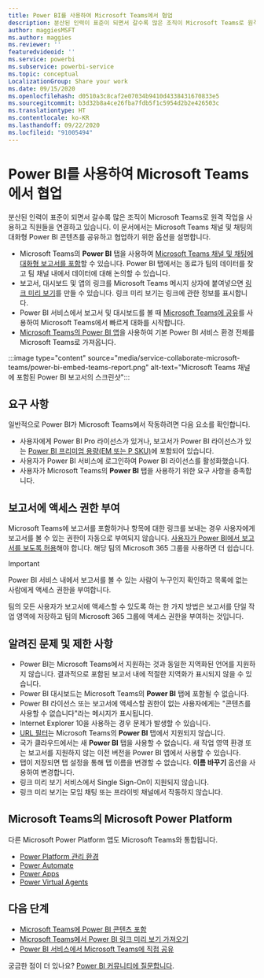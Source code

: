 ```yaml
---
title: Power BI를 사용하여 Microsoft Teams에서 협업
description: 분산된 인력이 표준이 되면서 갈수록 많은 조직이 Microsoft Teams로 원격 작업을 사용하고 직원들을 연결하고 있습니다.
author: maggiesMSFT
ms.author: maggies
ms.reviewer: ''
featuredvideoid: ''
ms.service: powerbi
ms.subservice: powerbi-service
ms.topic: conceptual
LocalizationGroup: Share your work
ms.date: 09/15/2020
ms.openlocfilehash: d0510a3c8caf2e07034b9410d4338431670833e5
ms.sourcegitcommit: b3d32b8a4ce26fba7fdb5f1c5954d2b2e426503c
ms.translationtype: HT
ms.contentlocale: ko-KR
ms.lasthandoff: 09/22/2020
ms.locfileid: "91005494"
---
```

# <a name="collaborate-in-microsoft-teams-with-power-bi"></a>Power BI를 사용하여 Microsoft Teams에서 협업

분산된 인력이 표준이 되면서 갈수록 많은 조직이 Microsoft Teams로 원격 작업을 사용하고 직원들을 연결하고 있습니다. 이 문서에서는 Microsoft Teams 채널 및 채팅의 대화형 Power BI 콘텐츠를 공유하고 협업하기 위한 옵션을 설명합니다. 

- Microsoft Teams의 **Power BI** 탭을 사용하여 [Microsoft Teams 채널 및 채팅에 대화형 보고서를 포함](service-embed-report-microsoft-teams.md)할 수 있습니다. Power BI 탭에서는 동료가 팀의 데이터를 찾고 팀 채널 내에서 데이터에 대해 논의할 수 있습니다. 
- 보고서, 대시보드 및 앱의 링크를 Microsoft Teams 메시지 상자에 붙여넣으면 [링크 미리 보기](service-teams-link-preview.md)를 만들 수 있습니다. 링크 미리 보기는 링크에 관한 정보를 표시합니다. 
- Power BI 서비스에서 보고서 및 대시보드를 볼 때 [Microsoft Teams에 공유](service-share-report-teams.md)를 사용하여 Microsoft Teams에서 빠르게 대화를 시작합니다.
- [Microsoft Teams의 Power BI 앱](service-microsoft-teams-app.md)을 사용하여 기본 Power BI 서비스 환경 전체를 Microsoft Teams로 가져옵니다.
 
:::image type="content" source="media/service-collaborate-microsoft-teams/power-bi-embed-teams-report.png" alt-text="Microsoft Teams 채널에 포함된 Power BI 보고서의 스크린샷":::

## <a name="requirements"></a>요구 사항

일반적으로 Power BI가 Microsoft Teams에서 작동하려면 다음 요소를 확인합니다.

- 사용자에게 Power BI Pro 라이선스가 있거나, 보고서가 Power BI 라이선스가 있는 [Power BI 프리미엄 용량(EM 또는 P SKU)](../admin/service-premium-what-is.md)에 포함되어 있습니다.
- 사용자가 Power BI 서비스에 로그인하여 Power BI 라이선스를 활성화했습니다.
- 사용자가 Microsoft Teams의 **Power BI** 탭을 사용하기 위한 요구 사항을 충족합니다.

## <a name="grant-access-to-reports"></a>보고서에 액세스 권한 부여

Microsoft Teams에 보고서를 포함하거나 항목에 대한 링크를 보내는 경우 사용자에게 보고서를 볼 수 있는 권한이 자동으로 부여되지 않습니다. [사용자가 Power BI에서 보고서를 보도록 허용](service-share-dashboards.md)해야 합니다. 해당 팀의 Microsoft 365 그룹을 사용하면 더 쉽습니다.

> [!IMPORTANT]
> Power BI 서비스 내에서 보고서를 볼 수 있는 사람이 누구인지 확인하고 목록에 없는 사람에게 액세스 권한을 부여합니다.

팀의 모든 사용자가 보고서에 액세스할 수 있도록 하는 한 가지 방법은 보고서를 단일 작업 영역에 저장하고 팀의 Microsoft 365 그룹에 액세스 권한을 부여하는 것입니다.

## <a name="known-issues-and-limitations"></a>알려진 문제 및 제한 사항

- Power BI는 Microsoft Teams에서 지원하는 것과 동일한 지역화된 언어를 지원하지 않습니다. 결과적으로 포함된 보고서 내에 적절한 지역화가 표시되지 않을 수 있습니다.
- Power BI 대시보드는 Microsoft Teams의 **Power BI** 탭에 포함될 수 없습니다.
- Power BI 라이선스 또는 보고서에 액세스할 권한이 없는 사용자에게는 "콘텐츠를 사용할 수 없습니다"라는 메시지가 표시됩니다.
- Internet Explorer 10을 사용하는 경우 문제가 발생할 수 있습니다. <!--You can look at the [browsers support for Power BI](../consumer/end-user-browsers.md) and for [Microsoft 365](https://products.office.com/office-system-requirements#Browsers-section). -->
- [URL 필터](service-url-filters.md)는 Microsoft Teams의 **Power BI** 탭에서 지원되지 않습니다.
- 국가 클라우드에서는 새 **Power BI** 탭을 사용할 수 없습니다. 새 작업 영역 환경 또는 보고서를 지원하지 않는 이전 버전을 Power BI 앱에서 사용할 수 있습니다.
- 탭이 저장되면 탭 설정을 통해 탭 이름을 변경할 수 없습니다. **이름 바꾸기** 옵션을 사용하여 변경합니다.
- 링크 미리 보기 서비스에서 Single Sign-On이 지원되지 않습니다.
- 링크 미리 보기는 모임 채팅 또는 프라이빗 채널에서 작동하지 않습니다.

## <a name="microsoft-power-platform-in-microsoft-teams"></a>Microsoft Teams의 Microsoft Power Platform

다른 Microsoft Power Platform 앱도 Microsoft Teams와 통합됩니다.

- [Power Platform 관리 환경](/power-platform/admin/about-teams-environment)
- [Power Automate](/power-automate/teams/overview)
- [Power Apps](/powerapps/teams/overview)
- [Power Virtual Agents](/power-virtual-agents/)

## <a name="next-steps"></a>다음 단계

- [Microsoft Teams에 Power BI 콘텐츠 포함](service-embed-report-microsoft-teams.md)
- [Microsoft Teams에서 Power BI 링크 미리 보기 가져오기](service-teams-link-preview.md)
- [Power BI 서비스에서 Microsoft Teams에 직접 공유](service-share-report-teams.md)

궁금한 점이 더 있나요? [Power BI 커뮤니티에 질문합니다](https://community.powerbi.com/).
